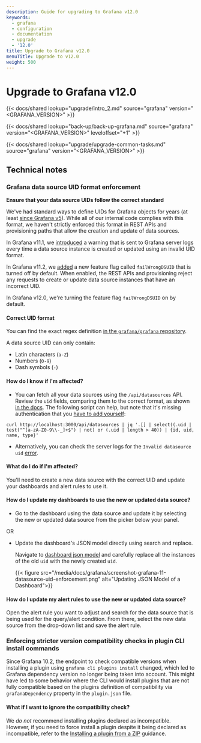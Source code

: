 ```yaml
---
description: Guide for upgrading to Grafana v12.0
keywords:
  - grafana
  - configuration
  - documentation
  - upgrade
  - '12.0'
title: Upgrade to Grafana v12.0
menuTitle: Upgrade to v12.0
weight: 500
---
```


# Upgrade to Grafana v12.0

{{< docs/shared lookup="upgrade/intro_2.md" source="grafana" version="<GRAFANA_VERSION>" >}}

{{< docs/shared lookup="back-up/back-up-grafana.md" source="grafana" version="<GRAFANA_VERSION>" leveloffset="+1" >}}

{{< docs/shared lookup="upgrade/upgrade-common-tasks.md" source="grafana" version="<GRAFANA_VERSION>" >}}

## Technical notes

### Grafana data source UID format enforcement

**Ensure that your data source UIDs follow the correct standard**

We've had standard ways to define UIDs for Grafana objects for years (at least [since Grafana v5](https://github.com/grafana/grafana/issues/7883)). While all of our internal code complies with this format, we haven't strictly enforced this format in REST APIs and provisioning paths that allow the creation and update of data sources.

In Grafana v11.1, we [introduced](https://github.com/grafana/grafana/pull/86598) a warning that is sent to Grafana server logs every time a data source instance is created or updated using an invalid UID format.

In Grafana v11.2, we [added](https://github.com/grafana/grafana/pull/89363/files) a new feature flag called `failWrongDSUID` that is turned off by default. When enabled, the REST APIs and provisioning reject any requests to create or update data source instances that have an incorrect UID.

In Grafana v12.0, we're turning the feature flag `failWrongDSUID` on by default.

#### Correct UID format

You can find the exact regex definition [in the `grafana/grafana` repository](https://github.com/grafana/grafana/blob/c92f5169d1c83508beb777f71a93336179fe426e/pkg/util/shortid_generator.go#L32-L45).

A data source UID can only contain:

- Latin characters (`a-Z`)
- Numbers (`0-9`)
- Dash symbols (`-`)

#### How do I know if I'm affected?

- You can fetch all your data sources using the `/api/datasources` API. Review the `uid` fields, comparing them to the correct format, as shown [in the docs](https://grafana.com/docs/grafana/latest/developers/http_api/data_source/#get-all-data-sources). The following script can help, but note that it's missing authentication that you [have to add yourself](https://grafana.com/docs/grafana/latest/developers/http_api/#authenticating-api-requests):

```
curl http://localhost:3000/api/datasources | jq '.[] | select((.uid | test("^[a-zA-Z0-9\\-_]+$") | not) or (.uid | length > 40)) | {id, uid, name, type}'
```

- Alternatively, you can check the server logs for the `Invalid datasource uid` [error](https://github.com/grafana/grafana/blob/68751ed3107c4d15d33f34b15183ee276611785c/pkg/services/datasources/service/store.go#L429).

#### What do I do if I'm affected?

You'll need to create a new data source with the correct UID and update your dashboards and alert rules to use it.

#### How do I update my dashboards to use the new or updated data source?

- Go to the dashboard using the data source and update it by selecting the new or updated data source from the picker below your panel.

OR

- Update the dashboard's JSON model directly using search and replace.

  Navigate to [dashboard json model](https://grafana.com/docs/grafana/latest/dashboards/build-dashboards/view-dashboard-json-model/) and carefully replace all the instances of the old `uid` with the newly created `uid`.

  {{< figure src="/media/docs/grafana/screenshot-grafana-11-datasource-uid-enforcement.png" alt="Updating JSON Model of a Dashboard">}}

#### How do I update my alert rules to use the new or updated data source?

Open the alert rule you want to adjust and search for the data source that is being used for the query/alert condition. From there, select the new data source from the drop-down list and save the alert rule.

### Enforcing stricter version compatibility checks in plugin CLI install commands

Since Grafana 10.2, the endpoint to check compatible versions when installing a plugin using `grafana cli plugins install` changed, which led to Grafana dependency version no longer being taken into account. This might have led to some behavior where the CLI would install plugins that are not fully compatible based on the plugins definition of compatibility via `grafanaDependency` property in the `plugin.json` file.

#### What if I want to ignore the compatibility check?

We _do not_ recommend installing plugins declared as incompatible. However, if you need to force install a plugin despite it being declared as incompatible, refer to the [Installing a plugin from a ZIP](https://grafana.com/docs/grafana/latest/administration/plugin-management/#install-a-plugin-from-a-zip-file) guidance.

